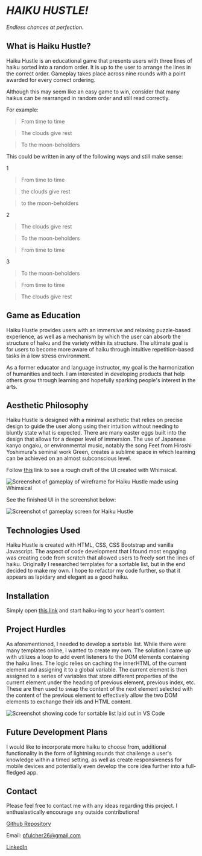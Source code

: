 # ***HAIKU HUSTLE!***

*Endless chances at perfection.*

## What is Haiku Hustle? 

Haiku Hustle is an educational game that presents users with three lines of haiku sorted into a random order. It is up to the user to arrange the lines in the correct order. Gameplay takes place across nine rounds with a point awarded for every correct ordering.     

Although this may seem like an easy game to win, consider that many haikus can be rearranged in random order and still read correctly.

For example: 
>From time to time

>The clouds give rest

>To the moon-beholders

This could be written in any of the following ways and still make sense: 

1
>From time to time 

>the clouds give rest

>to the moon-beholders

2
>The clouds give rest 

>To the moon-beholders 

>From time to time 

3
>To the moon-beholders

>From time to time

>The clouds give rest

## Game as Education 

Haiku Hustle provides users with an immersive and relaxing puzzle-based experience, as well as a mechanism by which the user can absorb the structure of haiku and the variety within its structure.  The ultimate goal is for users to become more aware of haiku through intuitive repetition-based tasks in a low stress environment.  

As a former educator and language instructor, my goal is the harmonization of humanities and tech.  I am interested in developing products that help others grow through learning and hopefully sparking people's interest in the arts.  


## Aesthetic Philosophy 

Haiku Hustle is designed with a minimal aesthetic that relies on precise design to guide the user along using their intuition without needing to bluntly state what is expected.  There are many easter eggs built into the design that allows for a deeper level of immersion.  The use of Japanese kanyo ongaku, or environmental music, notably the song Feet from Hiroshi Yoshimura's seminal work Green, creates a sublime space in which learning can be achieved on an almost subconscious level.  

Follow <a  href="https://whimsical.com/haiku-hustle-7irmdD9BYZ5TQtgc2UZ25t" target="_blank">this</a> link to see a rough draft of the UI created with Whimsical. 

![Screenshot of gameplay of wireframe for Haiku Hustle made using Whimsical](https://i.imgur.com/VvksbBm.png)



See the finished UI in the screenshot below: 

![Screenshot of gameplay screen for Haiku Hustle](https://i.imgur.com/VvDRhtd.png)


## Technologies Used

Haiku Hustle is created with HTML, CSS, CSS Bootstrap and vanilla Javascript.  The aspect of code development that I found most engaging was creating code from scratch that allowed users to freely sort the lines of haiku.  Originally I researched templates for a sortable list, but in the end decided to make my own.  I hope to refactor my code further, so that it appears as lapidary and elegant as a good haiku. 

## Installation 

Simply open <a  href="https://haiku-hustle.netlify.app/"  target="_blank">this link</a> and start haiku-ing to your heart's content. 

## Project Hurdles

As aforementioned, I needed to develop a sortable list.  While there were many templates online, I wanted to create my own.  The solution I came up with utilizes a loop to add event listeners to the DOM elements containing the haiku lines.  The logic relies on caching the innerHTML of the current element and assigning it to a global variable.  The current element is then assigned to a series of variables that store different properties of the current element under the heading of previous element, previous index, etc.  These are then used to swap the content of the next element selected with the content of the previous element to effectively allow the two DOM elements to exchange their ids and HTML content.  

![Screenshot showing code for sortable list laid out in VS Code](https://i.imgur.com/KvAicM8.png
)

## Future Development Plans
I would like to incorporate more haiku to choose from, additional functionality in the form of lightning rounds that challenge a user's knowledge within a timed setting, as well as create responsiveness for mobile devices and potentially even develop the core idea further into a full-fledged app. 

## Contact 
Please feel free to contact me with any ideas regarding this project.  I enthusiastically encourage any outside contributions!  

[Github Repository](https://github.com/Pfulcher26/Project-One-)

Email: pfulcher26@gmail.com 

[LinkedIn](https://www.linkedin.com/in/payne-fulcher/)




